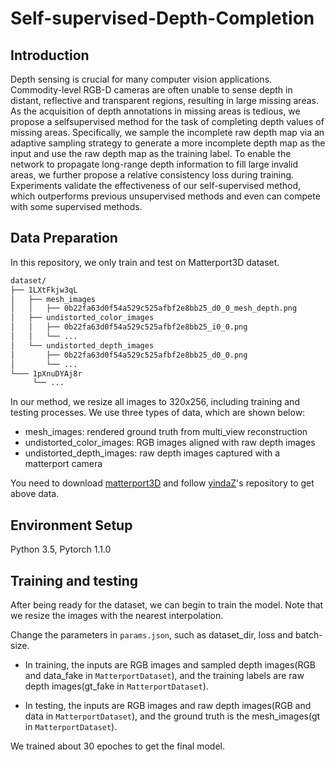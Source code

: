 # Self-supervised-Depth-Completion

## Introduction

Depth sensing is crucial for many computer vision applications. Commodity-level RGB-D cameras are often unable to sense depth in distant, reflective and transparent regions,
resulting in large missing areas. As the acquisition of depth annotations in missing areas is tedious, we propose a selfsupervised method for the task of completing depth values of missing areas. Specifically, we sample the incomplete raw depth map via an adaptive sampling strategy to generate a more incomplete depth map as the input and use the raw depth map as the training label. To enable the network to propagate long-range depth information to fill large invalid areas, we
further propose a relative consistency loss during training. Experiments validate the effectiveness of our self-supervised method, which outperforms previous unsupervised methods and even can compete with some supervised methods.

## Data Preparation
In this repository, we only train and test on Matterport3D dataset.
```bash
dataset/
├── 1LXtFkjw3qL
│   ├── mesh_images
│   │   ├── 0b22fa63d0f54a529c525afbf2e8bb25_d0_0_mesh_depth.png
│   ├── undistorted_color_images
│   │   ├── 0b22fa63d0f54a529c525afbf2e8bb25_i0_0.png
│   │   └── ...
│   └── undistorted_depth_images
│       ├── 0b22fa63d0f54a529c525afbf2e8bb25_d0_0.png
│       └── ...
└─── 1pXnuDYAj8r
     └── ...
```
In our method, we resize all images to 320x256, including training and testing processes. We use three types of data, which are shown below:
- mesh_images: rendered ground truth from multi_view reconstruction
- undistorted_color_images: RGB images aligned with raw depth images
- undistorted_depth_images: raw depth images captured with a matterport camera

You need to download  [matterport3D](https://github.com/niessner/Matterport) and follow [yindaZ](https://github.com/yindaz/DeepCompletionRelease)'s repository to get above data.

## Environment Setup
Python 3.5, Pytorch 1.1.0

## Training and testing
After being ready for the dataset, we can begin to train the model. Note that we resize the images with the nearest interpolation. 

Change the parameters in `params.json`, such as dataset_dir, loss and batch-size.

- In training, the inputs are RGB images and sampled depth images(RGB and data_fake in `MatterportDataset`), and the training labels are raw depth images(gt_fake in `MatterportDataset`).

- In testing, the inputs are RGB images and raw depth images(RGB and data in `MatterportDataset`), and the ground truth is the mesh_images(gt in `MatterportDataset`).

We trained about 30 epoches to get the final model.

